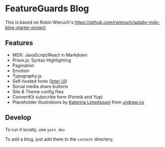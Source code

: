 # FeatureGuards Blog

This is based on Robin Wieruch's https://github.com/rwieruch/gatsby-mdx-blog-starter-project

## Features

- MDX: JavaScript/React in Markdown
- Prism.js: Syntax Highlighting
- Pagination
- Emotion
- Typography.js
- Self-hosted fonts ([Inter UI](https://rsms.me/inter/))
- Social media share buttons
- Site & Theme config files
- ConvertKit subscribe form (Formik and Yup)
- Placeholder illustrations by [Katerina Limpitsouni](https://twitter.com/ninalimpi) from [undraw.co](https://undraw.co/)

## Develop

To run it locally, use `yarn dev`

To add a blog, just add them to the `content` directory.
